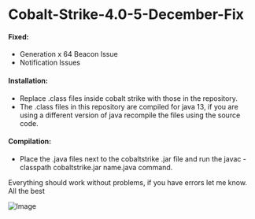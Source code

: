# Cobalt-Strike-4.0-5-December-Fix

#### Fixed:
* Generation x 64 Beacon Issue
* Notification Issues

#### Installation:
* Replace .class files inside cobalt strike with those in the repository.
* The .class files in this repository are compiled for java 13, if you are using a different version of java recompile the files using the source code.

#### Compilation:
* Place the .java files next to the cobaltstrike .jar file and run the javac -classpath cobaltstrike.jar name.java command.

Everything should work without problems, if you have errors let me know.  
All the best

![Image](https://github.com/XZVB12/Cobalt-Strike-4.0-5-December-Fix/raw/master/qb.png)
